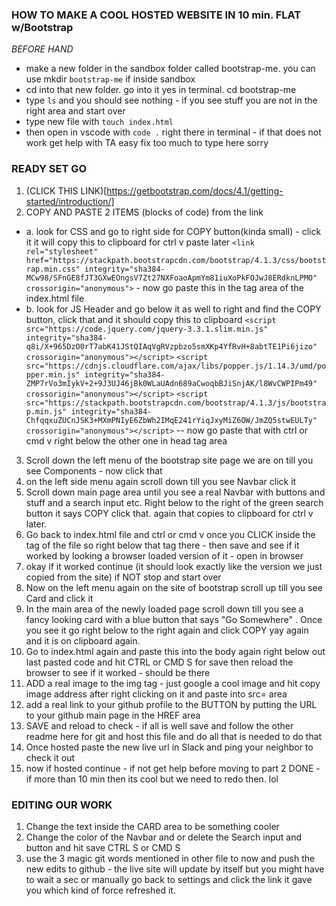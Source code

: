 ### HOW TO MAKE A COOL HOSTED WEBSITE IN 10 min. FLAT w/Bootstrap

*BEFORE HAND* 
- make a new folder in the sandbox folder called  bootstrap-me. you can use mkdir `bootstrap-me` if inside sandbox
- cd into that new folder. go into it yes in terminal. cd bootstrap-me
- type `ls` and you should see nothing - if you see stuff you are not in the right area and start over
- type new file with `touch index.html`
- then open in vscode with `code .` right there in terminal - if that does not work get help with TA easy fix too much to type here sorry

### READY SET GO

1. (CLICK THIS LINK)[https://getbootstrap.com/docs/4.1/getting-started/introduction/]
2. COPY AND PASTE 2 ITEMS (blocks of code) from the link
  - a. look for CSS and go to right side for COPY button(kinda small) - click it it will copy this to clipboard for ctrl v paste later `<link rel="stylesheet" href="https://stackpath.bootstrapcdn.com/bootstrap/4.1.3/css/bootstrap.min.css" integrity="sha384-MCw98/SFnGE8fJT3GXwEOngsV7Zt27NXFoaoApmYm81iuXoPkFOJwJ8ERdknLPMO" crossorigin="anonymous">` - now go paste this in the <head> tag area of the index.html file
  - b. look for JS Header and go below it as well to right and find the COPY button, click that and it should copy this to clipboard `<script src="https://code.jquery.com/jquery-3.3.1.slim.min.js" integrity="sha384-q8i/X+965DzO0rT7abK41JStQIAqVgRVzpbzo5smXKp4YfRvH+8abtTE1Pi6jizo" crossorigin="anonymous"></script>`
`<script src="https://cdnjs.cloudflare.com/ajax/libs/popper.js/1.14.3/umd/popper.min.js" integrity="sha384-ZMP7rVo3mIykV+2+9J3UJ46jBk0WLaUAdn689aCwoqbBJiSnjAK/l8WvCWPIPm49" crossorigin="anonymous"></script>`
`<script src="https://stackpath.bootstrapcdn.com/bootstrap/4.1.3/js/bootstrap.min.js" integrity="sha384-ChfqqxuZUCnJSK3+MXmPNIyE6ZbWh2IMqE241rYiqJxyMiZ6OW/JmZQ5stwEULTy" crossorigin="anonymous"></script>` -- now go paste that with ctrl or cmd v right below the other one in head tag area
  
  3. Scroll down the left menu of the bootstrap site page we are on till you see Components - now click that
  4. on the left side menu again scroll down till you see Navbar click it 
  5. Scroll down main page area until you see a real Navbar with buttons and stuff and a search input etc.  Right below to the right of the green search button it says COPY click that. again that copies to clipboard for ctrl v later.
  6. Go back to index.html file and ctrl or cmd v once you CLICK inside the <body> tag of the file so right below that tag there - then save and see if it worked by looking a browser loaded version of it - open in browser
  7. okay if it worked continue (it should look exactly like the version we just copied from the site) if NOT stop and start over
  8. Now on the left menu again on the site of bootstrap scroll up till you see Card and click it 
  9. In the main area of the newly loaded page scroll down till you see a fancy looking card with a blue button that says "Go Somewhere" . Once you see it go right below to the right again and click COPY yay again and it is on clipboard again.
  10. Go to index.html again and paste this into the body again right below out last pasted code and hit CTRL or CMD S for save then reload the browser to see if it worked - should be there
  11. ADD a real image to the img tag - just google a cool image and hit copy image address after right clicking on it and paste into src= area
  12. add a real link to your github profile to the BUTTON by putting the URL to your github main page in the HREF area
  13. SAVE and reload to check - if all is well save and follow the other readme here for git and host this file and do all that is needed to do that 
  14. Once hosted paste the new live url in Slack and ping your neighbor to check it out 
  15. now if hosted continue - if not get help before moving to part 2 
    DONE - if more than 10 min then its cool but we need to redo then. lol
  
  ### EDITING OUR WORK 
  1. Change the text inside the CARD area to be something cooler
  2. Change the color of the Navbar and or delete the Search input and button and hit save CTRL S or CMD S
  3. use the 3 magic git words mentioned in other file to now and push the new edits to github - the live site will update by itself but you might have to wait a sec or manually go back to settings and click the link it gave you which kind of force refreshed it. 

  
